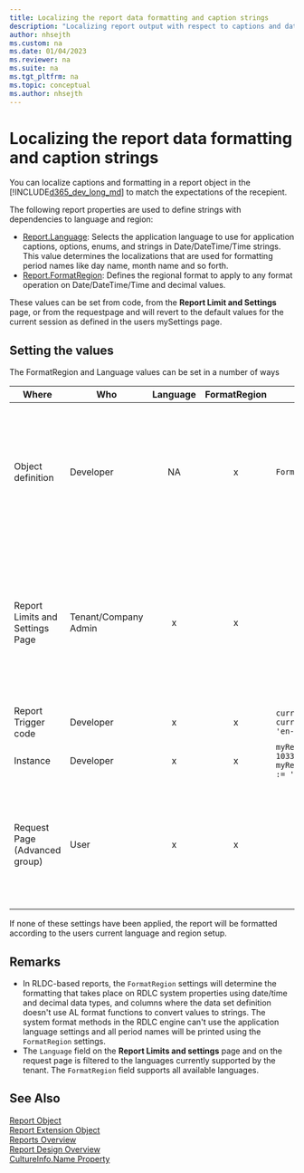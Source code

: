 ```yaml
---
title: Localizing the report data formatting and caption strings
description: "Localizing report output with respect to captions and data format"
author: nhsejth
ms.custom: na
ms.date: 01/04/2023
ms.reviewer: na
ms.suite: na
ms.tgt_pltfrm: na
ms.topic: conceptual
ms.author: nhsejth
---
```


# Localizing the report data formatting and caption strings

You can localize captions and formatting in a report object in the [!INCLUDE[d365_dev_long_md](includes/d365_dev_long_md.md)] to match the expectations of the recepient.

The following report properties are used to define strings with dependencies to language and region:

- [Report.Language](./methods-auto/report/reportinstance-language-method.md): Selects the application language to use for application captions, options, enums, and strings in Date/DateTime/Time strings. This value determines the localizations that are used for formatting period names like day name, month name and so forth.
- [Report.FormatRegion](./methods-auto/report/reportinstance-formatregion-method.md): Defines the regional format to apply to any format operation on Date/DateTime/Time and decimal values.

These values can be set from code, from the **Report Limit and Settings** page, or from the requestpage and will revert to the default values for the current session as defined in the users mySettings page.

## Setting the values

The FormatRegion and Language values can be set in a number of ways

| Where | Who | Language | FormatRegion | Sample | Notes |
|---|---|:---:|:---:|---|---|
| Object definition | Developer | NA | x |  `FormatRegion = 'en-US';` | Used as default format region for this report instead for the users standard regional setup. |
| Report Limits and Settings Page | Tenant/Company Admin | x | x|| Provides tenant and company default values that will override defaults set by user setup or object definition. |
| Report Trigger code | Developer| x | x| `currReport.Language := 1033;` <br> `currReport.FormatRegion := 'en-US';` |
| Instance | Developer | x | x | `myReportInstance.Language := 1033;` <br> `myReportInstance.FormatRegion := 'en-US'` |
| Request Page (Advanced group) | User | x | x|| Values will override settings from **Report Limits and Setting** page and instance. | 

If none of these settings have been applied, the report will be formatted according to the users current language and region setup.

## Remarks

- In RLDC-based reports, the `FormatRegion` settings will determine the formatting that takes place on RDLC system properties using date/time and decimal data types, and columns where the data set definition doesn't use AL format functions to convert values to strings. The system format methods in the RDLC engine can't use the application language settings and all period names will be printed using the `FormatRegion` settings.
- The `Language` field on the **Report Limits and settings** page and on the request page is filtered to the languages currently supported by the tenant. The `FormatRegion` field supports all available languages.

## See Also

[Report Object](devenv-report-object.md)  
[Report Extension Object](devenv-report-ext-object.md)  
[Reports Overview](devenv-reports.md)  
[Report Design Overview](devenv-report-design-overview.md)  
[CultureInfo.Name Property](dotnet/api/system.globalization.cultureinfo.name)
